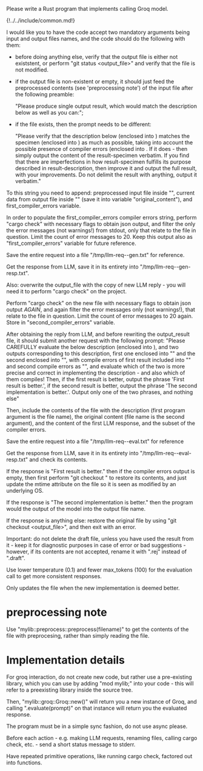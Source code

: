 Please write a Rust program that implements calling Groq model.

{!../../include/common.md!}

I would like you to have the code accept two mandatory arguments being input and output files names, 
and the code should do the following with them:

- before doing anything else, verify that the output file is either not existstent, or perform "git status <output_file>" and verify that the file is not modified.

- if the output file is non-existent or empty, it should just feed the preprocessed contents (see 'preprocessing note') of the input file after the following preamble: 

   "Please produce single output result, which would match the description below as well as you can:"; 

- if the file exists, then the prompt needs to be different:

   "Please verify that the description below (enclosed into <result-description></result-description>) matches the specimen (enclosed into <result-specimen></result-specimen>) as much as possible, taking into account the possible presence of compiler errors (enclosed into <compiler-errors></compiler-errors>. If it does - then simply output the content of the result-specimen verbatim. If you find that there are imperfections in how result-specimen fulfills its purpose described in result-description, then improve it and output the full result, with your improvements. Do not delimit the result with anything, output it verbatim."

To this string you need to append: preprocessed input file inside "<result-description></result-description>", current data from output file inside "<result-specimen></result-specimen>" (save it into variable "original_content"), and first_compiler_errors variable.

In order to populate the first_compiler_errors compiler errors string, perform "cargo check" with necessary flags to obtain json output, and filter the only the error messages (not warnings!) from stdout, only that relate to the file in question. Limit the count of error messages to 20. 
Keep this output also as "first_compiler_errors" variable for future reference.

Save the entire request into a file "/tmp/llm-req-<pid>-gen.txt" for reference.

Get the response from LLM, save it in its entirety into "/tmp/llm-req-<pid>-gen-resp.txt".

Also: overwrite the output_file with the copy of new LLM reply - you will need it to perform "cargo check" on the project.

Perform "cargo check" on the new file with necessary flags to obtain json output *AGAIN*, and again filter the error messages only (not warnings!), that relate to the file in question. Limit the count of error messages to 20 again. Store in "second_compiler_errors" variable.

After obtaining the reply from LLM, and before rewriting the output_result file, it should submit another request with the following prompt: "Please CAREFULLY evaluate the below description (enclosed into <result-description></result-description>), and two outputs corresponding to this description, first one enclosed into "<first-result></first-result>" and the second enclosed into "<second-result></second-result>", with compile errors of first result included into "<first-compile-errors></first-compile-errors>" and second compile errors as "<second-compile-errors></second-compile-errors>", and evaluate which of the two is more precise and correct in implementing the description - and also which of them compiles! Then, if the first result is better, output the phrase 'First result is better.', if the second result is better, output the phrase 'The second implementation is better.'. Output only one of the two phrases, and nothing else"

Then, include the contents of the file with the description (first program argument is the file name), the original content (file name is the second argument), and the content of the first LLM response, and the subset of the compiler errors.

Save the entire request into a file "/tmp/llm-req-<pid>-eval.txt" for reference

Get the response from LLM, save it in its entirety into "/tmp/llm-req-<pid>-eval-resp.txt" and check its contents.

If the response is "First result is better." then if the compiler errors output is empty, then first perform "git checkout <outputfile>" to restore its contents, and just update the mtime attribute on the file so it is seen as modified by an underlying OS.

If the response is "The second implementation is better." then the program would the output of the model into the output file name.

If the response is anything else: restore the original file by using "git checkout <output_file>", and then exit with an error.

Important: do not delete the draft file, unless you have used the result from it - keep it for diagnostic purposes in case of error or bad suggestions - however, if its contents are not accepted, rename it with ".rej" instead of ".draft".

Use lower temperature (0.1) and fewer max_tokens (100) for the evaluation call to get more consistent responses.

Only updates the file when the new implementation is deemed better.

# preprocessing note

Use "mylib::preprocess::preprocess(filename)" to get the contents of the file with preprocesing, rather than simply reading the file.

# Implementation details

For groq interaction, do not create new code, but rather use a pre-existing library, which you can use by adding "mod mylib;" into your code - this will refer to a preexisting library inside the source tree.

Then, "mylib::groq::Groq::new()" will return you a new instance of Groq, and calling ".evaluate(prompt)"
on that instance will return you the evaluated response.

The program must be in a simple sync fashion, do not use async please.

Before each action - e.g. making LLM requests, renaming files, calling cargo check, etc. - send a short status message to stderr.

Have repeated primitive operations, like running cargo check, factored out into functions.

